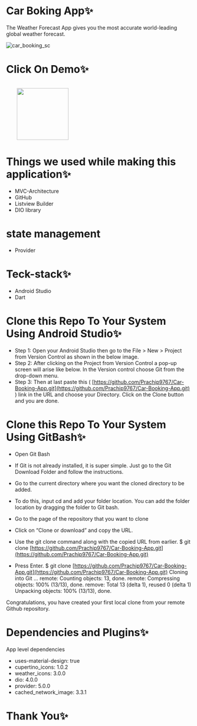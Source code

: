 # Car Boking App✨
The Weather Forecast App gives you the most accurate world-leading global weather forecast.

![car_booking_sc](https://github.com/Prachip9767/Car-Booking-App/assets/86509987/280e1803-667f-4510-82e8-52c7ea054d50)


# Click On Demo✨
  <code>
    <a href="https://drive.google.com/file/d/1cgSskT7WHewZ2f7LPkwDNRZNb7RpKSrU/view?usp=sharing" title="Playstore Profile"><img height="140" width="140" src="https://encrypted-tbn0.gstatic.com/images?q=tbn:ANd9GcRgwJcz642pA7mLR5u44OirKSJjfxOoOqWbpNx7vgDP0NI4snSp68daLp-JccwzoGUIARw&usqp=CAU"></a></code>


# Things we used while making this application✨
* MVC-Architecture
* GitHub
* Listview Builder
* DIO library
  
# state management
* Provider

# Teck-stack✨
* Android Studio
* Dart


# Clone this Repo To Your System Using Android Studio✨

* Step 1: Open your Android Studio then go to the File > New > Project from Version Control as shown in the below image.
* Step 2: After clicking on the Project from Version Control a pop-up screen will arise like below. In the Version control choose Git from the drop-down menu.
* Step 3: Then at last paste this ( [https://github.com/Prachip9767/Car-Booking-App.git](https://github.com/Prachip9767/Car-Booking-App.git) ) link in the URL and choose your Directory. Click on the Clone button and you are done.


# Clone this Repo To Your System Using GitBash✨

* Open Git Bash

* If Git is not already installed, it is super simple. Just go to the Git Download Folder and follow the instructions.

* Go to the current directory where you want the cloned directory to be added.

* To do this, input cd and add your folder location. You can add the folder location by dragging the folder to Git bash.

* Go to the page of the repository that you want to clone

* Click on “Clone or download” and copy the URL.

* Use the git clone command along with the copied URL from earlier. $ git clone [https://github.com/Prachip9767/Car-Booking-App.git](https://github.com/Prachip9767/Car-Booking-App.git)

* Press Enter. $ git clone [https://github.com/Prachip9767/Car-Booking-App.git](https://github.com/Prachip9767/Car-Booking-App.git) Cloning into Git … remote: Counting objects: 13, done. remote: Compressing objects: 100% (13/13), done. remove: Total 13 (delta 1), reused 0 (delta 1) Unpacking objects: 100% (13/13), done.

Congratulations, you have created your first local clone from your remote Github repository.


# Dependencies and Plugins✨

App level dependencies

* uses-material-design: true
* cupertino_icons: 1.0.2
* weather_icons: 3.0.0
* dio: 4.0.0
* provider: 5.0.0
* cached_network_image: 3.3.1   
 
  
    
# Thank You✨
